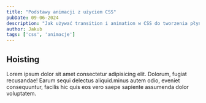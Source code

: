 ```yaml
---
title: "Podstawy animacji z użyciem CSS"
pubDate: 09-06-2024
description: "Jak używać transition i animation w CSS do tworzenia płynnych animacji, które mogą zwiększyć atrakcyjność wizualną strony."
author: Jakub
tags: ['css', 'animacje']
---
```



## Hoisting

Lorem ipsum dolor sit amet consectetur adipisicing elit. Dolorum, fugiat recusandae! Earum sequi delectus aliquid.minus autem odio, eveniet consequuntur, facilis hic quis eos vero saepe sapiente assumenda dolor voluptatem.
